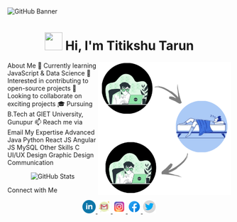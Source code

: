 <img align="center" src="https://github.com/tarun-titikshu/img/blob/main/git-banner.png" alt="GitHub Banner">
<h1 align="center">
  <img height="40px" width="40px" src="https://media4.giphy.com/media/3ohhwMDyS6rv3sB8yI/giphy.gif?cid=6c09b952th10lccy4vdjte0l768y1pvts3ndqc8posvd4x9h&rid=giphy.gif&ct=s">
  Hi, I'm Titikshu Tarun
</h1>
<img height="300px" width="300px" align="right" src="https://github.com/tarun-titikshu/img/blob/main/side-git.png" alt="Side Image">
About Me
🌱 Currently learning JavaScript & Data Science
👀 Interested in contributing to open-source projects
💞️ Looking to collaborate on exciting projects
🎓 Pursuing B.Tech at GIET University, Gunupur
📫 Reach me via Email
My Expertise
Advanced Java
Python
React JS
Angular JS
MySQL
Other Skills
C
UI/UX Design
Graphic Design
Communication
<p align="center">
  <img src="https://github-readme-stats.vercel.app/api?username=tarun-titikshu&show_icons=true&locale=en" alt="GitHub Stats">
</p>
Connect with Me
<p align="center">
  <a href="https://www.linkedin.com/in/titikshu-tarun-behera-48555b213/">
    <img height="30px" width="30px" src="https://github.com/tarun-titikshu/img/blob/main/179330.png" alt="LinkedIn">
  </a>
  <a href="mailto:titikshutarun@gmail.com">
    <img height="30px" width="30px" src="https://github.com/tarun-titikshu/img/blob/main/icons8-gmail-logo-500.png" alt="Gmail">
  </a>
  <a href="https://www.instagram.com/tarun_titikshu/">
    <img height="30px" width="30px" src="https://github.com/tarun-titikshu/img/blob/main/icons8-instagram-240.png" alt="Instagram">
  </a>
  <a href="https://www.facebook.com/tarunsincostan.ssd/">
    <img height="30px" width="30px" src="https://github.com/tarun-titikshu/img/blob/main/icons8-facebook-240.png" alt="Facebook">
  </a>
  <a href="https://twitter.com/Tarun_titikshu">
    <img height="30px" width="30px" src="https://github.com/tarun-titikshu/img/blob/main/icons8-twitter-480.png" alt="Twitter">
  </a>
</p>

<!---
- 👋 Hi, I’m @tarun-titikshu

-    Alternate Email- tarundzy@gmail.com   
-    Contact.number- 8260709227

tarun-titikshu/tarun-titikshu is a ✨ special ✨ repository because its `README.md` (this file) appears on your GitHub profile.
You can click the Preview link to take a look at your changes.
--->
